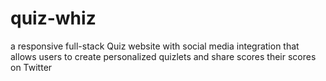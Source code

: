 # quiz-whiz
a responsive full-stack Quiz website with social media integration that allows users to 
create personalized quizlets and share scores their scores on Twitter
